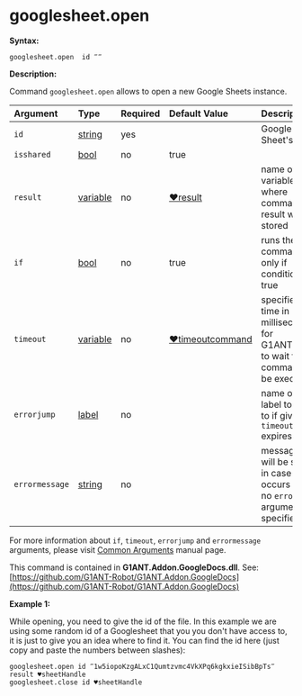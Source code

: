 # googlesheet.open

**Syntax:**

```text
googlesheet.open  id ‴‴
```

**Description:**

Command `googlesheet.open` allows to open a new Google Sheets instance.

| Argument | Type | Required | Default Value | Description |
| :--- | :--- | :--- | :--- | :--- |
| `id` | [string](https://github.com/G1ANT-Robot/G1ANT.Manual/blob/master/G1ANT-Language/Structures/string.md) | yes |  | Google Sheet's file id |
| `isshared` | [bool](https://github.com/G1ANT-Robot/G1ANT.Manual/blob/master/G1ANT-Language/Structures/bool.md) | no | true |  |
| `result` | [variable](https://github.com/G1ANT-Robot/G1ANT.Manual/blob/master/G1ANT-Language/Special-Characters/variable.md) | no | [♥result](https://github.com/G1ANT-Robot/G1ANT.Manual/blob/master/G1ANT-Language/Common-Arguments.md) | name of variable where command's result will be stored |
| `if` | [bool](https://github.com/G1ANT-Robot/G1ANT.Manual/blob/master/G1ANT-Language/Structures/bool.md) | no | true | runs the command only if condition is true |
| `timeout` | [variable](https://github.com/G1ANT-Robot/G1ANT.Manual/blob/master/G1ANT-Language/Special-Characters/variable.md) | no | [♥timeoutcommand](https://github.com/G1ANT-Robot/G1ANT.Manual/blob/master/G1ANT-Language/Variables/Special-Variables.md) | specifies time in milliseconds for G1ANT.Robot to wait for the command to be executed |
| `errorjump` | [label](https://github.com/G1ANT-Robot/G1ANT.Manual/blob/master/G1ANT-Language/Structures/label.md) | no |  | name of the label to jump to if given `timeout` expires |
| `errormessage` | [string](https://github.com/G1ANT-Robot/G1ANT.Manual/blob/master/G1ANT-Language/Structures/string.md) | no |  | message that will be shown in case error occurs and no `errorjump` argument is specified |

For more information about `if`, `timeout`, `errorjump` and `errormessage` arguments, please visit [Common Arguments](https://github.com/G1ANT-Robot/G1ANT.Manual/blob/master/G1ANT-Language/Common-Arguments.md) manual page.

This command is contained in **G1ANT.Addon.GoogleDocs.dll**. See: [https://github.com/G1ANT-Robot/G1ANT.Addon.GoogleDocs](https://github.com/G1ANT-Robot/G1ANT.Addon.GoogleDocs)

**Example 1:**

While opening, you need to give the id of the file. In this example we are using some random id of a Googlesheet that you you don't have access to, it is just to give you an idea where to find it. You can find the id here \(just copy and paste the numbers between slashes\):

```text
googlesheet.open id ‴1w5iopoKzgALxC1Qumtzvmc4VkXPq6kgkxieISibBpTs‴ result ♥sheetHandle
googlesheet.close id ♥sheetHandle
```

